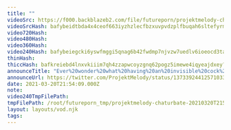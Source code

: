```yaml
---
title: ""
videoSrc: https://f000.backblazeb2.com/file/futureporn/projektmelody-chaturbate-20210320T215409Z.mp4
videoSrcHash: bafybeidtbda4x4ceof663iyzhzlecfbzxuvpvdzplfbuqah6sltefyrmmy?filename=projektmelody-chaturbate-20210320T000000Z.mp4
video720Hash: 
video480Hash: 
video360Hash: 
video240Hash: bafybeiegcki6yswfmggi5qnag6b42fwdmp7njvzw7uedlv6ioeocd3tama?filename=projektmelody-chaturbate-20210320T000000Z-240p.mp4
thinHash: 
thiccHash: bafkreiebd4lnxvkiiim7qh4zzapwcoyzgnq62pogz5imewe4iqyeajdxey?filename=20210320T000000Z-thicc.jpg
announceTitle: "Ever%20wonder%20what%20having%20an%20invisible%20cock%20is%20like%3F%20yeah....%20me%20neither...%20%20Gonna%20finish%20that%20today%20and%20be%20on%20CB%21%21"
announceUrl: https://twitter.com/ProjektMelody/status/1373392441257103368
date: 2021-03-20T21:54:09.000Z
note: 
video240TmpFilePath: 
tmpFilePath: /root/futureporn_tmp/projektmelody-chaturbate-20210320T215409Z.mp4
layout: layouts/vod.njk
tags:
---
```

